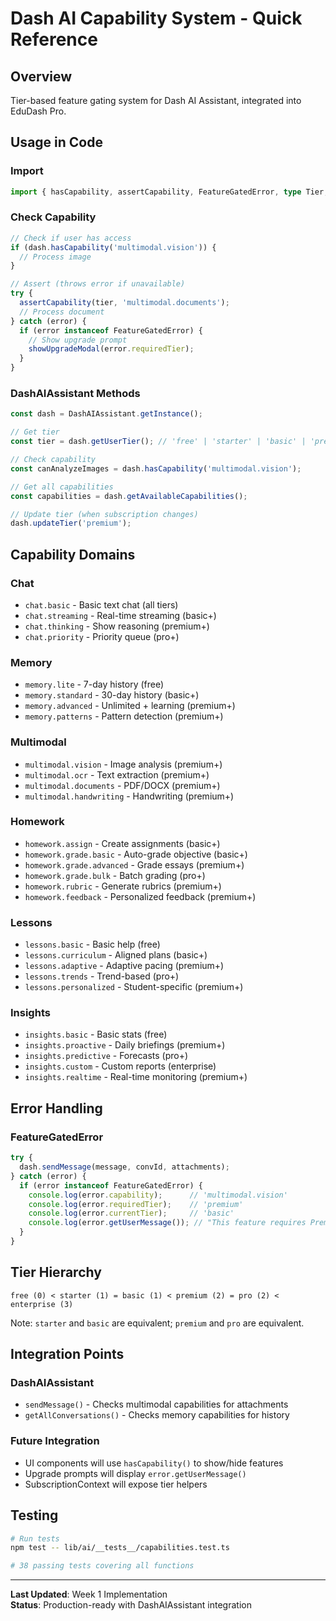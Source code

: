# Dash AI Capability System - Quick Reference

## Overview
Tier-based feature gating system for Dash AI Assistant, integrated into EduDash Pro.

## Usage in Code

### Import
```typescript
import { hasCapability, assertCapability, FeatureGatedError, type Tier, type DashCapability } from '@/lib/ai/capabilities';
```

### Check Capability
```typescript
// Check if user has access
if (dash.hasCapability('multimodal.vision')) {
  // Process image
}

// Assert (throws error if unavailable)
try {
  assertCapability(tier, 'multimodal.documents');
  // Process document
} catch (error) {
  if (error instanceof FeatureGatedError) {
    // Show upgrade prompt
    showUpgradeModal(error.requiredTier);
  }
}
```

### DashAIAssistant Methods
```typescript
const dash = DashAIAssistant.getInstance();

// Get tier
const tier = dash.getUserTier(); // 'free' | 'starter' | 'basic' | 'premium' | 'pro' | 'enterprise'

// Check capability
const canAnalyzeImages = dash.hasCapability('multimodal.vision');

// Get all capabilities
const capabilities = dash.getAvailableCapabilities();

// Update tier (when subscription changes)
dash.updateTier('premium');
```

## Capability Domains

### Chat
- `chat.basic` - Basic text chat (all tiers)
- `chat.streaming` - Real-time streaming (basic+)
- `chat.thinking` - Show reasoning (premium+)
- `chat.priority` - Priority queue (pro+)

### Memory
- `memory.lite` - 7-day history (free)
- `memory.standard` - 30-day history (basic+)
- `memory.advanced` - Unlimited + learning (premium+)
- `memory.patterns` - Pattern detection (premium+)

### Multimodal
- `multimodal.vision` - Image analysis (premium+)
- `multimodal.ocr` - Text extraction (premium+)
- `multimodal.documents` - PDF/DOCX (premium+)
- `multimodal.handwriting` - Handwriting (premium+)

### Homework
- `homework.assign` - Create assignments (basic+)
- `homework.grade.basic` - Auto-grade objective (basic+)
- `homework.grade.advanced` - Grade essays (premium+)
- `homework.grade.bulk` - Batch grading (pro+)
- `homework.rubric` - Generate rubrics (premium+)
- `homework.feedback` - Personalized feedback (premium+)

### Lessons
- `lessons.basic` - Basic help (free)
- `lessons.curriculum` - Aligned plans (basic+)
- `lessons.adaptive` - Adaptive pacing (premium+)
- `lessons.trends` - Trend-based (pro+)
- `lessons.personalized` - Student-specific (premium+)

### Insights
- `insights.basic` - Basic stats (free)
- `insights.proactive` - Daily briefings (premium+)
- `insights.predictive` - Forecasts (pro+)
- `insights.custom` - Custom reports (enterprise)
- `insights.realtime` - Real-time monitoring (premium+)

## Error Handling

### FeatureGatedError
```typescript
try {
  dash.sendMessage(message, convId, attachments);
} catch (error) {
  if (error instanceof FeatureGatedError) {
    console.log(error.capability);      // 'multimodal.vision'
    console.log(error.requiredTier);    // 'premium'
    console.log(error.currentTier);     // 'basic'
    console.log(error.getUserMessage()); // "This feature requires Premium subscription. Upgrade to unlock!"
  }
}
```

## Tier Hierarchy
```
free (0) < starter (1) = basic (1) < premium (2) = pro (2) < enterprise (3)
```

Note: `starter` and `basic` are equivalent; `premium` and `pro` are equivalent.

## Integration Points

### DashAIAssistant
- `sendMessage()` - Checks multimodal capabilities for attachments
- `getAllConversations()` - Checks memory capabilities for history

### Future Integration
- UI components will use `hasCapability()` to show/hide features
- Upgrade prompts will display `error.getUserMessage()`
- SubscriptionContext will expose tier helpers

## Testing
```bash
# Run tests
npm test -- lib/ai/__tests__/capabilities.test.ts

# 38 passing tests covering all functions
```

---
**Last Updated**: Week 1 Implementation  
**Status**: Production-ready with DashAIAssistant integration
